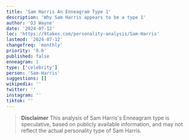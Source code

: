 ```yaml
---
title: 'Sam Harris An Enneagram Type 1'
description: 'Why Sam Harris appears to be a type 1'
author: 'DJ Wayne'
date: '2024-07-12'
loc: 'https://9takes.com/personality-analysis/Sam-Harris'
lastmod: '2024-07-12'
changefreq: 'monthly'
priority: '0.6'
published: false
enneagram: 1
type: ['celebrity']
person: 'Sam-Harris'
suggestions: []
wikipedia: ''
twitter: ''
instagram: ''
tiktok: ''
---
```


<p class="firstLetter"></p>

> **Disclaimer** This analysis of Sam Harris's Enneagram type is speculative, based on publicly available information, and may not reflect the actual personality type of Sam Harris.
